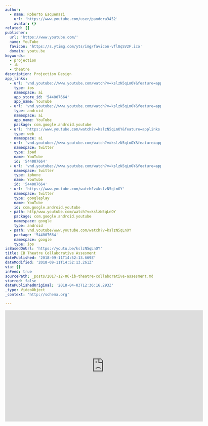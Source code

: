 ```yaml
---
author:
  - name: Roberto Esquenazi
    url: 'https://www.youtube.com/user/pandora3452'
    avatar: {}
related: []
publisher:
  url: 'https://www.youtube.com/'
  name: YouTube
  favicon: 'https://s.ytimg.com/yts/img/favicon-vfl8qSV2F.ico'
  domain: youtu.be
keywords:
  - projection
  - ib
  - theatre
description: Projection Design
app_links:
  - url: 'vnd.youtube://www.youtube.com/watch?v=kslzN5qLnOY&feature=applinks'
    type: ios
    namespace: ai
    app_store_id: '544007664'
    app_name: YouTube
  - url: 'vnd.youtube://www.youtube.com/watch?v=kslzN5qLnOY&feature=applinks'
    type: android
    namespace: ai
    app_name: YouTube
    package: com.google.android.youtube
  - url: 'https://www.youtube.com/watch?v=kslzN5qLnOY&feature=applinks'
    type: web
    namespace: ai
  - url: 'vnd.youtube://www.youtube.com/watch?v=kslzN5qLnOY&feature=applinks'
    namespace: twitter
    type: ipad
    name: YouTube
    id: '544007664'
  - url: 'vnd.youtube://www.youtube.com/watch?v=kslzN5qLnOY&feature=applinks'
    namespace: twitter
    type: iphone
    name: YouTube
    id: '544007664'
  - url: 'https://www.youtube.com/watch?v=kslzN5qLnOY'
    namespace: twitter
    type: googleplay
    name: YouTube
    id: com.google.android.youtube
  - path: http/www.youtube.com/watch?v=kslzN5qLnOY
    package: com.google.android.youtube
    namespace: google
    type: android
  - path: vnd.youtube/www.youtube.com/watch?v=kslzN5qLnOY
    package: '544007664'
    namespace: google
    type: ios
isBasedOnUrl: 'https://youtu.be/kslzN5qLnOY'
title: IB Theatre Collaborative Assesment
datePublished: '2018-09-11T14:52:13.669Z'
dateModified: '2018-09-11T14:52:13.261Z'
via: {}
inFeed: true
sourcePath: _posts/2017-12-06-ib-theatre-collaborative-assesment.md
starred: false
datePublishedOriginal: '2018-04-03T12:36:16.293Z'
_type: VideoObject
_context: 'http://schema.org'

---
```

<iframe src="https://cdn.embedly.com/widgets/media.html?url=http%3A%2F%2Fwww.youtube.com%2Fwatch%3Fv%3DkslzN5qLnOY&amp;src=https%3A%2F%2Fwww.youtube.com%2Fembed%2FkslzN5qLnOY%3Ffeature%3Doembed&amp;type=text%2Fhtml&amp;key=b7d04c9b404c499eba89ee7072e1c4f7&amp;schema=youtube" width="640" height="360" scrolling="no" frameborder="0" allowfullscreen="" style=""></iframe>